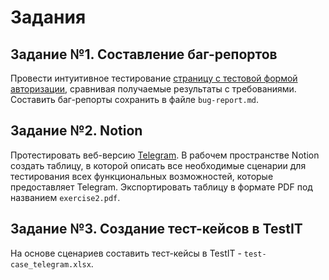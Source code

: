 # Задания

## Задание №1. Составление баг-репортов

Провести интуитивное тестирование [страницу с тестовой формой авторизации](http://testingchallenges.thetestingmap.org/login/login.php), сравнивая получаемые результаты с требованиями. Составить баг-репорты сохранить в файле `bug-report.md`.

## Задание №2. Notion

Протестировать веб-версию [Telegram](https://web.telegram.org/). 
В рабочем пространстве Notion создать таблицу, в которой описать все необходимые сценарии для тестирования всех функциональных возможностей, которые предоставляет Telegram. 
Экспортировать таблицу в формате PDF под названием `exercise2.pdf`.

## Задание №3. Создание тест-кейсов в TestIT
 
На основе сценариев составить тест-кейсы в TestIT - `test-case_telegram.xlsx`.
